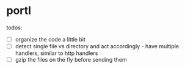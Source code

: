 # portl

todos:
- [ ] organize the code a little bit
- [ ] detect single file vs directory and act accordingly - have multiple handlers, similar to http handlers
- [ ] gzip the files on the fly before sending them